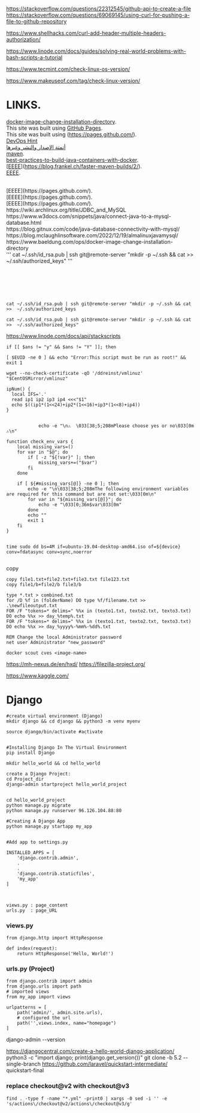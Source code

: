 https://stackoverflow.com/questions/22312545/github-api-to-create-a-file
https://stackoverflow.com/questions/69069145/using-curl-for-pushing-a-file-to-github-repository






https://www.shellhacks.com/curl-add-header-multiple-headers-authorization/

https://www.linode.com/docs/guides/solving-real-world-problems-with-bash-scripts-a-tutorial

https://www.tecmint.com/check-linux-os-version/

https://www.makeuseof.com/tag/check-linux-version/


# LINKS.


 [docker-image-change-installation-directory](https://www.baeldung.com/ops/docker-image-change-installation-directory).
<br/>
This site was built using [GitHub Pages](https://pages.github.com/).
<br/>
This site was built using (https://pages.github.com/).
<br/>
[DevOps Hint](https://www.youtube.com/@DevOpsHint/videos)
<br/>
[أتمتة اﻹصدار والنشر وغيرها ](https://youtu.be/1121pbK1_jk?t=5992)
<br/>
[maven](https://spring.io/guides/gs/maven/).
<br/>
[best-practices-to-build-java-containers-with-docker](https://snyk.io/blog/best-practices-to-build-java-containers-with-docker/).
<br/>
[[EEEE](https://blog.frankel.ch/faster-maven-builds/2/)](https://blog.frankel.ch/faster-maven-builds/2/).
<br/>
[EEEE](https://pages.github.com/).

<br/>
[EEEE](https://pages.github.com/).
<br/>
[EEEE](https://pages.github.com/).
<br/>
[EEEE](https://pages.github.com/).
<br/>
https://wiki.archlinux.org/title/JDBC_and_MySQL
<br/>
https://www.w3docs.com/snippets/java/connect-java-to-a-mysql-database.html
<br/>
https://blog.gitnux.com/code/java-database-connectivity-with-mysql/
<br/>
https://blog.mclaughlinsoftware.com/2022/12/19/almalinuxjavamysql/
<br/>
https://www.baeldung.com/ops/docker-image-change-installation-directory
<br/>
'''
cat ~/.ssh/id_rsa.pub | ssh git@remote-server "mkdir -p ~/.ssh && cat >>  ~/.ssh/authorized_keys"
'''
<br/>
<br/>
<br/>
<br/>
<br/>
<br/>

```
cat ~/.ssh/id_rsa.pub | ssh git@remote-server "mkdir -p ~/.ssh && cat >>  ~/.ssh/authorized_keys
```
```
cat ~/.ssh/id_rsa.pub | ssh git@remote-server "mkdir -p ~/.ssh && cat >>  ~/.ssh/authorized_keys"
```

https://www.linode.com/docs/api/stackscripts

```
if [[ $ans != "y" && $ans != "Y" ]]; then

[ $EUID -ne 0 ] && echo "Error:This script must be run as root!" && exit 1

wget --no-check-certificate -qO '/ddreinst/vmlinuz' "$CentOSMirror/vmlinuz"

ipNum() {
  local IFS='.'
  read ip1 ip2 ip3 ip4 <<<"$1"
  echo $((ip1*(1<<24)+ip2*(1<<16)+ip3*(1<<8)+ip4))
}


            echo -e "\n⚠️  \033[38;5;208mPlease choose yes or no\033[0m ⚠️\n"

function check_env_vars {
    local missing_vars=()
    for var in "$@"; do
        if [ -z "${!var}" ]; then
            missing_vars+=("$var")
        fi
    done

    if [ ${#missing_vars[@]} -ne 0 ]; then
        echo -e "\n\033[38;5;208mThe following environment variables are required for this command but are not set:\033[0m\n"
        for var in "${missing_vars[@]}"; do
            echo -e "\033[0;36m$var\033[0m"
        done
        echo ""
        exit 1
    fi
}


time sudo dd bs=4M if=ubuntu-19.04-desktop-amd64.iso of=${device} conv=fdatasync conv=sync,noerror


```



copy
```
copy file1.txt+file2.txt+file3.txt file123.txt
copy file1/b+file2/b file3/b

type *.txt > combined.txt
for /D %f in (folderName) DO type %f/filename.txt >> .\newfileoutput.txt
FOR /F "tokens=* delims=" %%x in (texto1.txt, texto2.txt, texto3.txt) DO echo %%x >> day_%temp%.txt
FOR /F "tokens=* delims=" %%x in (texto1.txt, texto2.txt, texto3.txt) DO echo %%x >> day_%yyyy%-%mm%-%dd%.txt

REM Change the local Administrator password
net user Administrator "new_password"

docker scout cves <image-name>

```
https://mh-nexus.de/en/hxd/
https://filezilla-project.org/

https://www.kaggle.com/



# Django


```
#create virtual environment (Django)
mkdir django && cd django && python3 -m venv myenv

source django/bin/activate #activate


#Installing Django In The Virtual Environment
pip install Django

mkdir hello_world && cd hello_world

create a Django Project:
cd Project_dir
django-admin startproject hello_world_project


cd hello_world_project
python manage.py migrate
python manage.py runserver 96.126.104.88:80

#Creating A Django App
python manage.py startapp my_app


#Add app to settings.py

INSTALLED_APPS = [
    'django.contrib.admin',
    .
    .
    'django.contrib.staticfiles',
    'my_app'
]



views.py : page_content
urls.py  : page_URL

```

###  views.py
```
from django.http import HttpResponse

def index(request):
    return HttpResponse('Hello, World!')
```


###  urls.py (Project)
```
from django.contrib import admin
from django.urls import path
# imported views
from my_app import views

urlpatterns = [
    path('admin/', admin.site.urls),
    # configured the url
    path('',views.index, name="homepage")
]

```

django-admin --version

https://djangocentral.com/create-a-hello-world-django-application/
 python3 -c "import django; print(django.get_version())"
git clone -b 5.2 --single-branch https://github.com/laravel/quickstart-intermediate/ quickstart-final




###  replace checkout@v2 with checkout@v3
```
find . -type f -name "*.yml" -print0 | xargs -0 sed -i '' -e 's/actions\/checkout@v2/actions\/checkout@v3/g'
```








